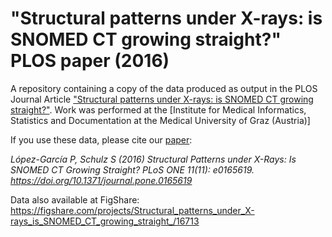 # "Structural patterns under X-rays: is SNOMED CT growing straight?" PLOS paper (2016)

A repository containing a copy of the data produced as output in the PLOS Journal Article ["Structural patterns under X-rays: is SNOMED CT growing straight?"](http://journals.plos.org/plosone/article?id=10.1371/journal.pone.0165619). Work was performed at the [Institute for Medical Informatics, Statistics and Documentation at the Medical University of Graz (Austria)]

If you use these data, please cite our [paper](https://trec.nist.gov/pubs/trec26/papers/imi_mug-PM.pdf):

*López-García P, Schulz S (2016) Structural Patterns under X-Rays: Is SNOMED CT Growing Straight? PLoS ONE 11(11): e0165619. https://doi.org/10.1371/journal.pone.0165619*

Data also available at FigShare: https://figshare.com/projects/Structural_patterns_under_X-rays_is_SNOMED_CT_growing_straight_/16713
